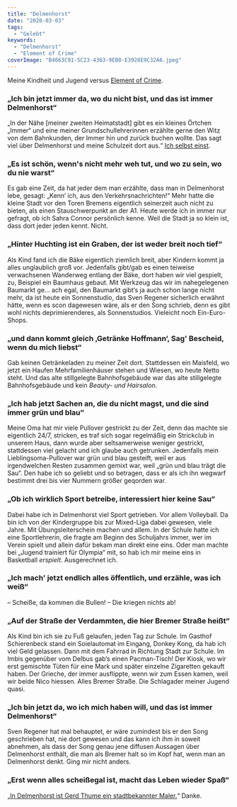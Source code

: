 ```yaml
---
title: "Delmenhorst"
date: "2020-03-03"
tags:
  - "Gelebt"
keywords:
  - "Delmenhorst"
  - "Element of Crime"
coverImage: "B4663C91-5C23-4363-9EB0-E3928E9C32A6.jpeg"
---
```


Meine Kindheit und Jugend versus [Element of Crime](https://www.youtube.com/watch?v=c-2VJoYUw3g).

### „Ich bin jetzt immer da, wo du nicht bist, und das ist immer Delmenhorst“

„In der Nähe \[meiner zweiten Heimatstadt\] gibt es ein kleines Örtchen „Immer“ und eine meiner Grundschullehrerinnen erzählte gerne den Witz von dem Bahnkunden, der Immer hin und zurück buchen wollte. Das sagt viel über Delmenhorst und meine Schulzeit dort aus.“ [Ich selbst einst](https://couchblog.de/blog/2016/10/25/morgenlese-xvi/).

### „Es ist schön, wenn's nicht mehr weh tut, und wo zu sein, wo du nie warst“

Es gab eine Zeit, da hat jeder dem man erzählte, dass man in Delmenhorst lebe, gesagt: „Kenn‘ ich, aus den Verkehrsnachrichten!“ Mehr hatte die kleine Stadt vor den Toren Bremens eigentlich seinerzeit auch nicht zu bieten, als einen Stauschwerpunkt an der A1. Heute werde ich in immer nur gefragt, ob ich Sahra Connor persönlich kenne. Weil die Stadt ja so klein ist, dass dort jeder jeden kennt. Nicht.

### „Hinter Huchting ist ein Graben, der ist weder breit noch tief“

Als Kind fand ich die Bäke eigentlich ziemlich breit, aber Kindern kommt ja alles unglaublich groß vor. Jedenfalls gibt/gab es einen teiweise verwachsenen Wanderweg entlang der Bäke, dort haben wir viel gespielt, zu, Beispiel ein Baumhaus gebaut. Mit Werkzeug das wir im nahegelegenen Baumarkt ge… ach egal, den Baumarkt gibt‘s ja auch schon lange nicht mehr, da ist heute ein Sonnenstudio, das Sven Regener sicherlich erwähnt hätte, wenn es scon dagewesen wäre, als er den Song schrieb, denn es gibt wohl nichts deprimierenderes, als Sonnenstudios. Vieleicht noch Ein-Euro-Shops.

### „und dann kommt gleich ‚Getränke Hoffmann‘, Sag' Bescheid, wenn du mich liebst“

Gab keinen Getränkeladen zu meiner Zeit dort. Stattdessen ein Maisfeld, wo jetzt ein Haufen Mehrfamilienhäuser stehen und Wiesen, wo heute Netto steht. Und das alte stillgelegte Bahnhofsgebäude war das alte stillgelegte Bahnhofsgebäude und kein _Beauty- und Hairsalon_.

### „Ich hab jetzt Sachen an, die du nicht magst, und die sind immer grün und blau“

Meine Oma hat mir viele Pullover gestrickt zu der Zeit, denn das machte sie eigentlich 24/7, stricken, es traf sich sogar regelmäßig ein Strickclub in unserem Haus, dann wurde aber seltsamerweise weniger gestrickt, stattdessen viel gelacht und ich glaube auch getrunken. Jedenfalls mein Lieblingsoma-Pullover war grün und blau gesteift, weil er aus irgendwelchen Resten zusammen gemixt war, weil „grün und blau trägt die Sau“. Den habe ich so geliebt und so betragen, dass er als ich ihn wegwarf bestimmt drei bis vier Nummern größer geqorden war.

### „Ob ich wirklich Sport betreibe, interessiert hier keine Sau“

Dabei habe ich in Delmenhorst viel Sport getrieben. Vor allem Volleyball. Da bin ich von der Kindergruppe bis zur Mixed-Liga dabei gewesen, viele Jahre. Mit Übungsleiterschein machen und allem. In der Schule hatte ich eine Sportlehrerin, die fragte am Beginn des Schuljahrs immer, wer im Verein spielt und allein dafür bekam man direkt eine eins. Oder man machte bei „Jugend trainiert für Olympia“ mit, so hab ich mir meine eins in Basketball _erspielt_. Ausgerechnet ich.

### „Ich mach' jetzt endlich alles öffentlich, und erzähle, was ich weiß“

– Scheiße, da kommen die Bullen!
– Die kriegen nichts ab!

### „Auf der Straße der Verdammten, die hier Bremer Straße heißt“

Als Kind bin ich sie zu Fuß gelaufen, jeden Tag zur Schule. Im Gasthof Schierenbeck stand ein Soielautomat im Eingang, Donkey Kong, da hab ich viel Geld gelassen. Dann mit dem Fahrrad in Richtung Stadt zur Schule. Im Imbis gegenüber vom Delbus gab‘s einen Pacman-Tisch! Der Kiosk, wo wir erst gemischte Tüten für eine Mark und später einzelne Zigaretten gekauft haben. Der Grieche, der immer ausflippte, wenn wir zum Essen kamen, weil wir beide Nico hiessen. Alles Bremer Straße. Die Schlagader meiner Jugend quasi.

### „Ich bin jetzt da, wo ich mich haben will, und das ist immer Delmenhorst“

Sven Regener hat mal behauptet, er wäre zumindest bis er den Song geschrieben hat, nie dort gewesen und das kann ich ihm in soweit abnehmen, als dass der Song genau jene diffusen Aussagen über Delmenhorst enthält, die man als Bremer halt so im Kopf hat, wenn man an Delmenhorst denkt. Ging mir nicht anders.

### „Erst wenn alles scheißegal ist, macht das Leben wieder Spaß“

„[In Delmenhorst ist Gerd Thume ein stadtbekannter Maler.](https://benoplura.de/kunst/gerd%20thume.html)“ Danke.
